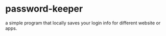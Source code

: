 # password-keeper
a simple program that locally saves your login info for different website or apps.

